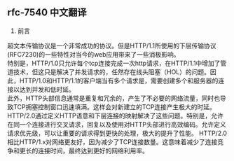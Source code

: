 ## rfc-7540 中文翻译

1. 前言  

超文本传输协议是一个非常成功的协议。但是HTTP/1.1所使用的下层传输协议(RFC7230)的一些特性对当今的web应用带来了一些消极影响。  
特别是，HTTP/1.0只允许每个tcp连接完成一次http请求，在HTTP/1.1中增加了管道技术，但这只是解决了并发请求的，任然存在线头阻塞（HOL）的问题。因此，HTTP/1.0和HTTP/1.1的客户端当有多个请求是，需要创建多个和服务器的连接以达到并发和低时延。  
此外，HTTP头部信息通常是重复和冗余的，产生了不必要的网络流量，同时也导致TCP拥塞控制窗口迅速填满。这样会对新建立的TCP连接产生极大的时延。  
HTTP/2.0通过定义HTTP语意和下层连接的映射解决了这些问题。特别是，允许在同一个连接进行交叉请求，回复以及使用对HTTP头部进行高效编码。允许定义请求优先级，可以让重要的请求得到更快的处理，极大的提升了性能。
HTTP/2.0相比HTTP/1.x对网络更友好，因为减少了TCP连接数量。这意味着减少了连接竞争和更长的连接时间，最终达到更好的网络利用率。